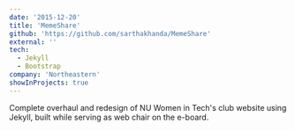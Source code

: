 ```yaml
---
date: '2015-12-20'
title: 'MemeShare'
github: 'https://github.com/sarthakhanda/MemeShare'
external: ''
tech:
  - Jekyll
  - Bootstrap
company: 'Northeastern'
showInProjects: true
---
```


Complete overhaul and redesign of NU Women in Tech's club website using Jekyll, built while serving as web chair on the e-board.

